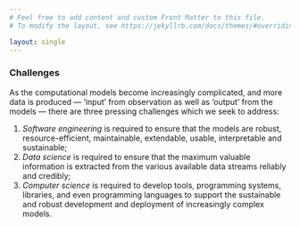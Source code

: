 ```yaml
---
# Feel free to add content and custom Front Matter to this file.
# To modify the layout, see https://jekyllrb.com/docs/themes/#overriding-theme-defaults

layout: single
---
```


<p style='text-align:justify'>
<h3>Challenges</h3>
As the computational models become increasingly complicated, and more data is produced — ‘input’ from observation as well as ‘output’ from the models — there are three pressing challenges which we seek to address:
<ol>
<li><i>Software engineering</i> is required to ensure that the models are robust, resource-efficient, maintainable, extendable, usable, interpretable and sustainable;
</li>
<li><i>Data science</i> is required to ensure that the maximum valuable information is extracted from the various available data streams reliably and credibly;
</li>
<li><i>Computer science</i> is required to develop tools, programming systems, libraries, and even programming languages to support the sustainable and robust development and deployment of increasingly complex models.
</li>
</ol>
</p>
